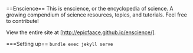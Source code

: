 ==Enscience==
This is enscience, or the encyclopedia of science. A growing compendium of science resources, topics, and tutorials. Feel free to contribute!

View the entire site at [http://epicfaace.github.io/enscience/].

===Setting up==
`bundle exec jekyll serve`